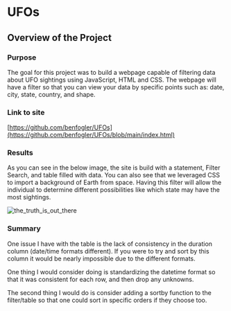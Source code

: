 # UFOs

## Overview of the Project

### Purpose
The goal for this project was to build a webpage capable of filtering data about UFO sightings using JavaScript, HTML and CSS. The webpage will have a filter
so that you can view your data by specific points such as: date, city, state, country, and shape.

### Link to site
[https://github.com/benfogler/UFOs](https://github.com/benfogler/UFOs/blob/main/index.html)

### Results
As you can see in the below image, the site is build with a statement, Filter Search, and table filled with data. You can also see that we leveraged CSS to 
import a background of Earth from space. Having this filter will allow the individual to determine different possibilities like which state may have the most sightings.

![the_truth_is_out_there](https://user-images.githubusercontent.com/114610539/209689295-eb727f9e-5215-4a41-91ed-1ed53e8410d3.png)

### Summary
One issue I have with the table is the lack of consistency in the duration column (date/time formats different). If you were to try and sort by this column
it would be nearly impossible due to the different formats.

One thing I would consider doing is standardizing the datetime format so that it was consistent for each row, and then drop any unknowns. 

The second thing I would do is consider adding a sortby function to the filter/table so that one could sort in specific orders if they choose too.

